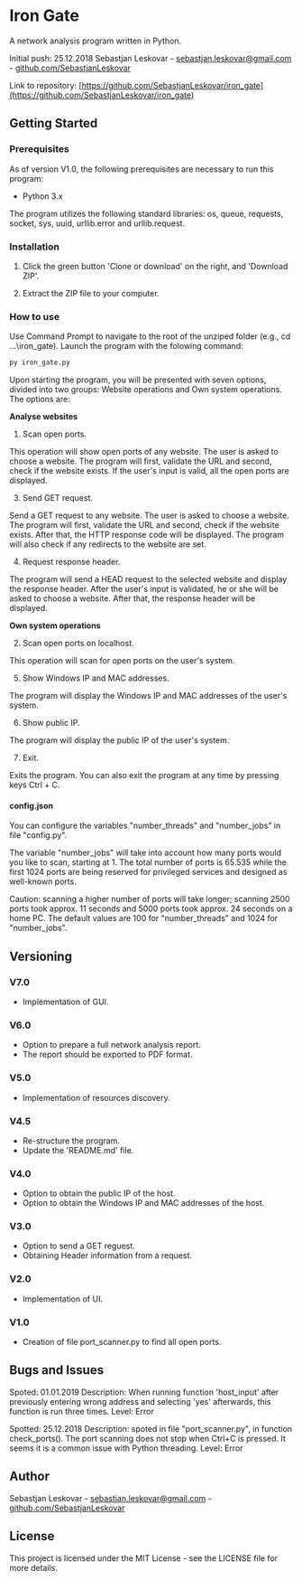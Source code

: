 # Iron Gate
A network analysis program written in Python. 

Initial push: 25.12.2018
Sebastjan Leskovar - [sebastjan.leskovar@gmail.com](mailto:sebastjan.leskovar@gmail.com) - [github.com/SebastjanLeskovar](https://github.com/SebastjanLeskovar)

Link to repository: [https://github.com/SebastjanLeskovar/iron_gate](https://github.com/SebastjanLeskovar/iron_gate)

## Getting Started

### Prerequisites

As of version V1.0, the following prerequisites are necessary to run this program:
- Python 3.x

The program utilizes the following standard libraries: os, queue, requests, socket, sys, uuid, urllib.error and urllib.request. 

### Installation

1. Click the green button 'Clone or download' on the right, and 'Download ZIP'.

2. Extract the ZIP file to your computer.

### How to use

Use Command Prompt to navigate to the root of the unziped folder (e.g., cd ...\iron_gate). Launch the program with the folowing command:

```bash
py iron_gate.py
```

Upon starting the program, you will be presented with seven options, divided into two groups: Website operations and Own system operations. 
The options are: 

<b>Analyse websites</b>

1. Scan open ports.

This operation will show open ports of any website. The user is asked to choose a website. The program will first, validate the URL and second, check if the website exists.
If the user's input is valid, all the open ports are displayed. 

3. Send GET request.

Send a GET request to any website. The user is asked to choose a website. The program will first, validate the URL and second, check if the website exists. After that, the HTTP response code will be displayed. The program will also check if any redirects to the website are set. 

4. Request response header.

The program will send a HEAD request to the selected website and display the response header. After the user's input is validated, he or she will be asked to choose a website. After that, the response header will be displayed.

<b>Own system operations</b>

2. Scan open ports on localhost.

This operation will scan for open ports on the user's system. 

5. Show Windows IP and MAC addresses.

The program will display the Windows IP and MAC addresses of the user's system. 

6. Show public IP.

The program will display the public IP of the user's system.

7. Exit.

Exits the program. You can also exit the program at any time by pressing keys Ctrl + C.

#### config.json

You can configure the variables "number_threads" and "number_jobs" in file "config.py".

The variable "number_jobs" will take into account how many ports would you like to scan, starting at 1. The total number of ports is 65.535 while the first 1024 ports are being reserved for privileged services and designed as well-known ports.

Caution: scanning a higher number of ports will take longer; scanning 2500 ports took approx. 11 seconds and 5000 ports took approx. 24 seconds on a home PC.
The default values are 100 for "number_threads" and 1024 for "number_jobs". 

## Versioning

### V7.0

* Implementation of GUI.

### V6.0

* Option to prepare a full network analysis report.
* The report should be exported to PDF format. 

### V5.0

* Implementation of resources discovery.

### V4.5

* Re-structure the program.
* Update the 'README.md' file.

### V4.0

* Option to obtain the public IP of the host.
* Option to obtain the Windows IP and MAC addresses of the host.

### V3.0

* Option to send a GET reguest.
* Obtaining Header information from a request. 

### V2.0

* Implementation of UI.

### V1.0

* Creation of file port_scanner.py to find all open ports.

## Bugs and Issues

Spoted: 01.01.2019
Description: When running function 'host_input' after previously entering wrong address and selecting 'yes' afterwards, this function is run three times.
Level: Error 

Spotted: 25.12.2018
Description: spoted in file "port_scanner.py", in function check_ports(). The port scanning does not stop when Ctrl+C is pressed.
It seems it is a common issue with Python threading. 
Level: Error

## Author

Sebastjan Leskovar - [sebastjan.leskovar@gmail.com](mailto:sebastjan.leskovar@gmail.com) - [github.com/SebastjanLeskovar](https://github.com/SebastjanLeskovar)

## License

This project is licensed under the MIT License - see the LICENSE file for more details.
